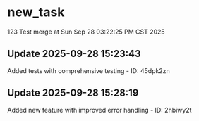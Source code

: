 # new_task
123
Test merge at Sun Sep 28 03:22:25 PM CST 2025

## Update 2025-09-28 15:23:43
Added tests with comprehensive testing - ID: 45dpk2zn


## Update 2025-09-28 15:28:19
Added new feature with improved error handling - ID: 2hbiwy2t


